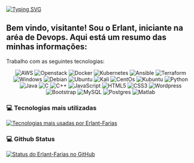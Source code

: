 <a href="https://git.io/typing-svg"><img src="https://readme-typing-svg.demolab.com?font=Fira+Code&pause=1000&width=435&lines=Dump+Sobre+Devops!" alt="Typing SVG" /></a>


## Bem vindo, visitante! Sou o Erlant, iniciante na aréa de Devops. Aqui está um resumo das minhas informações:

  Trabalho com as seguintes tecnologias: 
<p align="center">
  <img src="https://img.shields.io/badge/Amazon_AWS-3D40F2?style=flat-square&logo=amazon-aws&logoColor=white" alt="AWS" />  
  <img src="https://img.shields.io/badge/Openstack-F50501?style=flat-square&logo=openstack&logoColor=white" alt="Openstack" />
  <img src="https://img.shields.io/badge/Docker-2CE1F5?style=flat-square&logo=docker&logoColor=white" alt="Docker" />
  <img src="https://img.shields.io/badge/Kubernetes-F7DF1E?style=flat-square&logo=kubernetes&logoColor=black" alt="Kubernetes" />  
  <img src="https://img.shields.io/badge/Ansible-000000?style=flat-square&logo=ansible&logoColor=white" alt="Ansible" />
  <img src="https://img.shields.io/badge/Terraform-4444F5?style=flat-square&logo=terraform&logoColor=white" alt="Terraform" /> 
  <img src="https://img.shields.io/badge/Windows-0078D6?style=flat-square&logo=windows&logoColor=white" alt="Windows" />
  <img src="https://img.shields.io/badge/Debian-D70A53?style=flat-square&logo=debian&logoColor=white" alt="Debian" />
  <img src="https://img.shields.io/badge/Ubuntu-E95420?style=flat-square&logo=ubuntu&logoColor=white" alt="Ubuntu" />
  <img src="https://img.shields.io/badge/Kali-268BEE?style=flat-square&logo=kalilinux&logoColor=white" alt="Kali" />
  <img src="https://img.shields.io/badge/Cent%20Os-002260?style=flat-square&logo=centos&logoColor=white" alt="CentOs" />
  <img src="https://img.shields.io/badge/Kubuntu-230079C1?style=flat-square&logo=kubuntu&logoColor=white" alt="Kubuntu" />
  <img src="https://img.shields.io/badge/Python-3776AB?style=flat-square&logo=python&logoColor=white" alt="Python" />
  <img src="https://img.shields.io/badge/Java-ED8B00?style=flat-square&logo=openjdk&logoColor=white" alt="Java" />
  <img src="https://img.shields.io/badge/PhP-00599C?style=flat-square&logo=php&logoColor=white" alt="C" />
  <img src="https://img.shields.io/badge/C++-00599C?style=flat-square&logo=c%2B%2B&logoColor=white" alt="C++" />  
  <img src="https://img.shields.io/badge/JavaScript-F7DF1E?style=flat-square&logo=javascript&logoColor=black" alt="JavaScript" />
  <img src="https://img.shields.io/badge/HTML5-E34F26?style=flat-square&logo=html5&logoColor=white" alt="HTML5" />
  <img src="https://img.shields.io/badge/CSS3-1572B6?style=flat-square&logo=css3&logoColor=white" alt="CSS3" />
  <img src="https://img.shields.io/badge/Wordpress-276DC3?style=flat-square&logo=Wordpress&logoColor=white" alt="Wordpress" />
  <img src="https://img.shields.io/badge/Bootstrap-2CE1F5?style=flat-square&logo=bootstrap&logoColor=white" alt="Bootstrap" />
  <img src="https://img.shields.io/badge/MySQL-3D40F2?style=flat-square&logo=mysql&logoColor=white" alt="MySQL" />
  <img src="https://img.shields.io/badge/Postgres-4479A1?style=flat-square&logo=postgresql&logoColor=white" alt="Postgres" />
  <img src="https://img.shields.io/badge/Matlab-000000?style=flat-square&logo=matlab&logoColor=white" alt="Matlab" />

  

<h3>💻 Tecnologias mais utilizadas</h3>

[![Tecnologias mais usadas por Erlant-Farias](https://github-readme-stats.vercel.app/api/top-langs/?username=erlant-farias&layout=compact&theme=radical)](https://github.com/erlant-farias)



<h3>💻 Github Status</h3>

[![Status do Erlant-Farias no GitHub](https://github-readme-stats.vercel.app/api?username=erlant-farias&show_icons=true&theme=radical)](https://github.com/erlant-farias)

